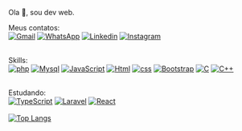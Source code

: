 Ola 👋, sou dev web.

Meus contatos:<br>
[![Gmail](https://img.shields.io/badge/Gmail-D14836?style=for-the-badge&logo=gmail&logoColor=white)](diego77asms@gmail.com)
[![WhatsApp](https://img.shields.io/badge/WhatsApp-25D366?style=for-the-badge&logo=whatsapp&logoColor=white)](51990149951)
[![Linkedin](https://img.shields.io/badge/LinkedIn-0077B5?style=for-the-badge&logo=linkedin&logoColor=white)](https://www.linkedin.com/in/diego-schmitt-4b735591/)
[![Instagram](https://img.shields.io/badge/Instagram-E4405F?style=for-the-badge&logo=instagram&logoColor=white)](https://www.instagram.com/diego_asms/)
<br><br>

Skills:<br>
[![php](https://img.shields.io/badge/PHP-777BB4?style=for-the-badge&logo=php&logoColor=white)]()
[![Mysql](https://img.shields.io/badge/MySQL-00000F?style=for-the-badge&logo=mysql&logoColor=white)]()
[![JavaScript](https://img.shields.io/badge/JavaScript-323330?style=for-the-badge&logo=javascript&logoColor=F7DF1E)]()
[![Html](https://img.shields.io/badge/HTML5-E34F26?style=for-the-badge&logo=html5&logoColor=white)]()
[![css](https://img.shields.io/badge/CSS3-1572B6?style=for-the-badge&logo=css3&logoColor=white)]()
[![Bootstrap](https://img.shields.io/badge/Bootstrap-563D7C?style=for-the-badge&logo=bootstrap&logoColor=white)]()
[![C](https://img.shields.io/badge/C-00599C?style=for-the-badge&logo=c&logoColor=white)]()
[![C++](	https://img.shields.io/badge/C%2B%2B-00599C?style=for-the-badge&logo=c%2B%2B&logoColor=white)]()
<br><br>

Estudando:<br>
[![TypeScript](https://img.shields.io/badge/TypeScript-007ACC?style=for-the-badge&logo=typescript&logoColor=white)]()
[![Laravel](https://img.shields.io/badge/Laravel-FF2D20?style=for-the-badge&logo=laravel&logoColor=white)]()
[![React](https://img.shields.io/badge/React-20232A?style=for-the-badge&logo=react&logoColor=61DAFB)]()
<br><br>
[![Top Langs](https://github-readme-stats.vercel.app/api/top-langs/?username=DiegoSchmitt&layout=compact)](https://github.com/anuraghazra/github-readme-stats)

